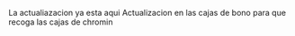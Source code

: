 La actualiazacion ya esta aqui
Actualizacion en las cajas de bono
para que recoga las cajas de chromin
